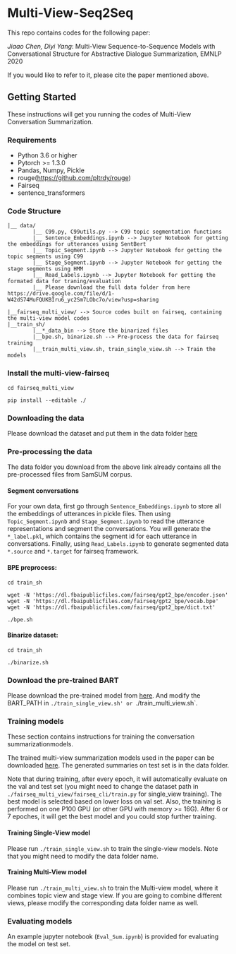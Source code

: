 # Multi-View-Seq2Seq
This repo contains codes for the following paper: 

*Jiaao Chen, Diyi Yang*: Multi-View Sequence-to-Sequence Models with Conversational Structure for Abstractive Dialogue Summarization,  EMNLP 2020

If you would like to refer to it, please cite the paper mentioned above. 


## Getting Started
These instructions will get you running the codes of Multi-View Conversation Summarization.

### Requirements
* Python 3.6 or higher
* Pytorch >= 1.3.0
* Pandas, Numpy, Pickle
* rouge(https://github.com/pltrdy/rouge)
* Fairseq
* sentence_transformers


### Code Structure
```
|__ data/
        |__ C99.py, C99utils.py --> C99 topic segmentation functions
        |__ Sentence_Embeddings.ipynb --> Jupyter Notebook for getting the embeddings for utterances using SentBert
        |__ Topic_Segment.ipynb --> Jupyter Notebook for getting the topic segments using C99
        |__ Stage_Segment.ipynb --> Jupyter Notebook for getting the stage segments using HMM
        |__ Read_Labels.ipynb --> Jupyter Notebook for getting the formated data for traning/evaluation
        |__ Please download the full data folder from here https://drive.google.com/file/d/1-W42dS74MuFQUKBIru6_yc2Sm7LObc7o/view?usp=sharing

|__fairseq_multi_view/ --> Source codes built on fairseq, containing the multi-view model codes
|__train_sh/
        |__*_data_bin --> Store the binarized files
        |__bpe.sh, binarize.sh --> Pre-process the data for fairseq training
        |__train_multi_view.sh, train_single_view.sh --> Train the models
```

### Install the multi-view-fairseq

```
cd fairseq_multi_view

pip install --editable ./
```


### Downloading the data
Please download the dataset and put them in the data folder [here](https://drive.google.com/file/d/1-W42dS74MuFQUKBIru6_yc2Sm7LObc7o/view?usp=sharing)

### Pre-processing the data

The data folder you download from the above link already contains all the pre-processed files from SamSUM corpus.

#### Segment conversations

For your own data, first go through `Sentence_Embeddings.ipynb` to store all the embeddings of utterances in pickle files. Then using `Topic_Segment.ipynb` and `Stage_Segment.ipynb` to read the utterance representations and segment the conversations. You will generate the `*_label.pkl`, which contains the segment id for each utterance in conversations. Finally, using `Read_Labels.ipynb` to generate segmented data `*.source` and `*.target` for fairseq framework.

#### BPE preprocess:

```
cd train_sh

wget -N 'https://dl.fbaipublicfiles.com/fairseq/gpt2_bpe/encoder.json'
wget -N 'https://dl.fbaipublicfiles.com/fairseq/gpt2_bpe/vocab.bpe'
wget -N 'https://dl.fbaipublicfiles.com/fairseq/gpt2_bpe/dict.txt'

./bpe.sh
```

#### Binarize dataset:
```
cd train_sh

./binarize.sh
```

### Download the pre-trained BART
Please download the pre-trained model from [here](https://github.com/pytorch/fairseq/tree/master/examples/bart). And modify the BART_PATH in `./train_single_view.sh' or `./train_multi_view.sh`.
 
### Training models

These section contains instructions for training the conversation summarizationmodels.

The trained multi-view summarization models used in the paper can be downloaded [here](https://drive.google.com/file/d/1Rhzxk1B7oaKi85Gsxr_8WcqTRx23HO-y/view?usp=sharing).
The generated summaries on test set is in the data folder.

Note that during training, after every epoch, it will automatically evaluate on the val and test set (you might need to change the dataset path in `./fairseq_multi_view/fairseq_cli/train.py` for single_view training). The best model is selected based on lower loss on val set. Also, the training is performed on one P100 GPU (or other GPU with memory >= 16G). After 6 or 7 epoches, it will get the best model and you could stop further training.

#### Training Single-View model
Please run `./train_single_view.sh` to train the single-view models. Note that you might need to modify the data folder name.


#### Training Multi-View model
Please run `./train_multi_view.sh` to train the Multi-view model, where it combines topic view and stage view. If you are going to combine different views, please modify the corresponding data folder name as well.

### Evaluating models

An example jupyter notebook (`Eval_Sum.ipynb`) is provided for evaluating the model on test set.





